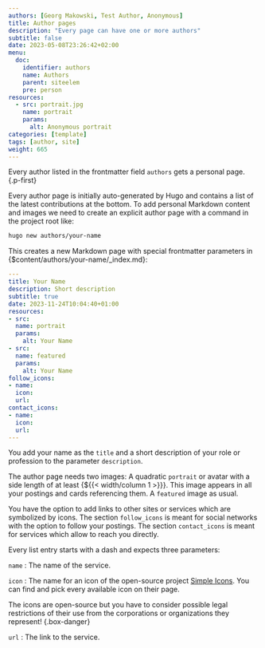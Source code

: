```yaml
---
authors: [Georg Makowski, Test Author, Anonymous]
title: Author pages
description: "Every page can have one or more authors"
subtitle: false
date: 2023-05-08T23:26:42+02:00 
menu:
  doc:
    identifier: authors
    name: Authors
    parent: siteelem
    pre: person
resources:
  - src: portrait.jpg
    name: portrait
    params:
      alt: Anonymous portrait
categories: [template]
tags: [author, site]
weight: 665
---
```


Every author listed in the frontmatter field `authors` gets a personal page.
{.p-first}
<!--more-->

Every author page is initially auto-generated by Hugo and contains a list of the latest contributions at the bottom. To add personal Markdown content and images we need to create an explicit author page with a command in the project root like:

```sh {.left-in}
hugo new authors/your-name
```

This creates a new Markdown page with special frontmatter parameters in {$content/authors/your-name/_index.md}:

```yaml {.left-in}
---
title: Your Name
description: Short description
subtitle: true
date: 2023-11-24T10:04:40+01:00
resources:
- src: 
  name: portrait
  params:
    alt: Your Name
- src: 
  name: featured
  params:
    alt: Your Name
follow_icons:
- name: 
  icon: 
  url: 
contact_icons:
- name: 
  icon: 
  url: 
---
```

You add your name as the `title` and a short description of your role or profession to the parameter `description`.

The author page needs two images:
A quadratic `portrait` or avatar with a side length of at least {${{< width/column 1 >}}}. This image appears in all your postings and cards referencing them.
A `featured` image as usual.

You have the option to add links to other sites or services which are symbolized by icons. The section `follow_icons` is meant for social networks with the option to follow your postings. The section `contact_icons` is meant for services which allow to reach you directly.

Every list entry starts with a dash and expects three parameters:

`name`
: The name of the service.

`icon`
: The name for an icon of the open-source project [Simple Icons](https://simpleicons.org). You can find and pick every available icon on their page.

  The icons are open-source but you have to consider possible legal restrictions of their use from the corporations or organizations they represent!
  {.box-danger}

`url`
: The link to the service.
